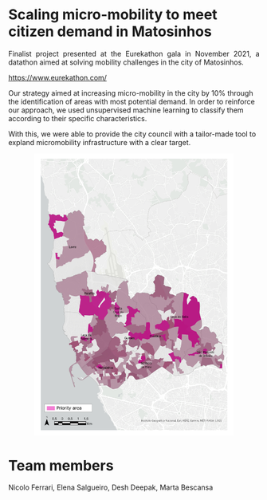 
# Scaling micro-mobility to meet citizen demand in Matosinhos

<p align="justify">
Finalist project presented at the Eurekathon gala in November 2021, a datathon aimed at solving mobility challenges in the city of Matosinhos.

https://www.eurekathon.com/

Our strategy aimed at increasing micro-mobility in the city by 10% through the identification of areas with most potential demand. In order to reinforce our approach, we used unsupervised machine learning to classify them according to their specific characteristics. 

With this, we were able to provide the city council with a tailor-made tool to expland micromobility infrastructure with a clear target. 
</p>

<p align="center">
  <img src="./resources/priority_sections_1.jpg"  width="400" />
</p>

# Team members
Nicolo Ferrari, Elena Salgueiro, Desh Deepak, Marta Bescansa
